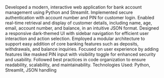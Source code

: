 Developed a modern, interactive web application for bank account management using Python and Streamlit.
Implemented secure authentication with account number and PIN for customer login.
Enabled real-time retrieval and display of customer details, including name, age, email, account number, and balance, in an intuitive JSON format.
Designed a responsive dark-themed UI with sidebar navigation for efficient user interaction and action selection.
Employed a modular architecture to support easy addition of core banking features such as deposits, withdrawals, and balance inquiries.
Focused on user experience by adding features like masked PIN input with visibility toggle for enhanced security and usability.
Followed best practices in code organization to ensure readability, scalability, and maintainability.
Technologies Used: Python, Streamlit, JSON handling
